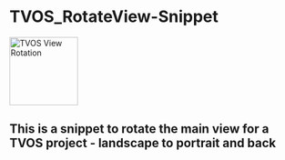 # TVOS_RotateView-Snippet

<p align="left">
  <img src="[https://github.com/user-attachments/assets/c987aec7-9b2f-4e69-8d0c-6e8c0da26288]" width="120" height="120" title="TVOS View Rotation">
</p>

## This is a snippet to rotate the main view for a TVOS project - landscape to portrait and back


